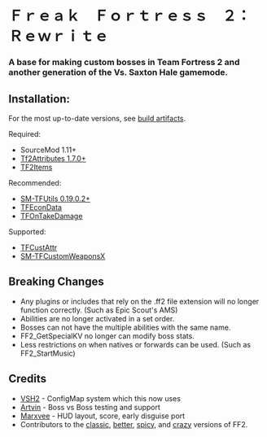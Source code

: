 # Ｆｒｅａｋ　Ｆｏｒｔｒｅｓｓ　２：　Ｒｅｗｒｉｔｅ

### A base for making custom bosses in Team Fortress 2 and another generation of the Vs. Saxton Hale gamemode.

## Installation:

For the most up-to-date versions, see [build artifacts](https://github.com/Batfoxkid/Freak-Fortress-2-Rewrite/actions?query=workflow%3APackage+branch%3Amain).

Required:

- SourceMod 1.11+
- [Tf2Attributes 1.7.0+](https://github.com/nosoop/tf2attributes)
- [TF2Items](https://github.com/asherkin/TF2Items)


Recommended:

- [SM-TFUtils 0.19.0.2+](https://github.com/nosoop/SM-TFUtils)
- [TFEconData](https://github.com/nosoop/SM-TFEconData)
- [TFOnTakeDamage](https://github.com/nosoop/SM-TFOnTakeDamage)

Supported:

- [TFCustAttr](https://github.com/nosoop/SM-TFCustAttr)
- [SM-TFCustomWeaponsX](https://github.com/nosoop/SM-TFCustomWeaponsX)

## Breaking Changes

- Any plugins or includes that rely on the .ff2 file extension will no longer function correctly. (Such as Epic Scout's AMS)
- Abilities are no longer activated in a set order.
- Bosses can not have the multiple abilities with the same name.
- FF2_GetSpecialKV no longer can modify boss stats.
- Less restrictions on when natives or forwards can be used. (Such as FF2_StartMusic)

## Credits

- [VSH2](https://github.com/VSH2-Devs/Vs-Saxton-Hale-2) - ConfigMap system which this now uses
- [Artvin](https://github.com/artvin01) - Boss vs Boss testing and support
- [Marxvee](https://github.com/Marxvee) - HUD layout, score, early disguise port
- Contributors to the [classic](https://github.com/Steell/Freak-Fortress-2), [better](https://github.com/50DKP/FF2-Official), [spicy](https://github.com/shadow93/FreakFortressBBG), and [crazy](https://github.com/Batfoxkid/FreakFortressBat) versions of FF2.
